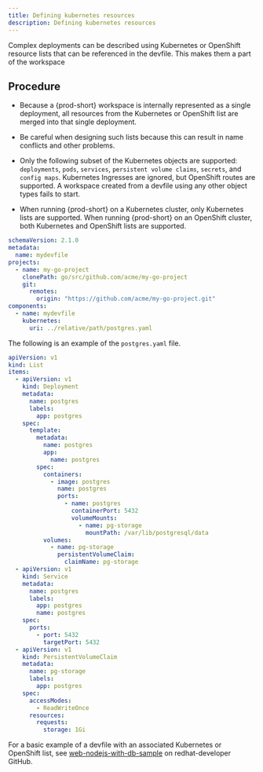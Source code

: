 ```yaml
---
title: Defining kubernetes resources
description: Defining kubernetes resources
---
```


Complex deployments can be described using Kubernetes or OpenShift
resource lists that can be referenced in the devfile. This makes them a
part of the workspace

## Procedure

- Because a {prod-short} workspace is internally represented as a single deployment, all resources from the Kubernetes or OpenShift list are merged into that single deployment.

- Be careful when designing such lists because this can result in name
    conflicts and other problems.

- Only the following subset of the Kubernetes objects are supported:
    `deployments`, `pods`, `services`, `persistent volume claims`,
    `secrets`, and `config maps`. Kubernetes Ingresses are ignored, but
    OpenShift routes are supported. A workspace created from a devfile
    using any other object types fails to start.

- When running {prod-short} on a Kubernetes cluster, only Kubernetes lists are supported. When running
    {prod-short} on an OpenShift cluster, both Kubernetes and OpenShift lists are supported.

```yaml {% filename="devfile.yaml" %}
schemaVersion: 2.1.0
metadata:
  name: mydevfile
projects:
  - name: my-go-project
    clonePath: go/src/github.com/acme/my-go-project
    git:
      remotes:
        origin: "https://github.com/acme/my-go-project.git"
components:
  - name: mydevfile
    kubernetes:
      uri: ../relative/path/postgres.yaml
```

The following is an example of the `postgres.yaml` file.

```yaml {% filename="devfile.yaml" %}
apiVersion: v1
kind: List
items:
  - apiVersion: v1
    kind: Deployment
    metadata:
      name: postgres
      labels:
        app: postgres
    spec:
      template:
        metadata:
          name: postgres
          app:
            name: postgres
        spec:
          containers:
            - image: postgres
              name: postgres
              ports:
                - name: postgres
                  containerPort: 5432
                  volumeMounts:
                    - name: pg-storage
                      mountPath: /var/lib/postgresql/data
          volumes:
            - name: pg-storage
              persistentVolumeClaim:
                claimName: pg-storage
  - apiVersion: v1
    kind: Service
    metadata:
      name: postgres
      labels:
        app: postgres
        name: postgres
    spec:
      ports:
        - port: 5432
          targetPort: 5432
  - apiVersion: v1
    kind: PersistentVolumeClaim
    metadata:
      name: pg-storage
      labels:
        app: postgres
    spec:
      accessModes:
        - ReadWriteOnce
      resources:
        requests:
          storage: 1Gi
```

For a basic example of a devfile with an associated Kubernetes or
OpenShift list, see
[web-nodejs-with-db-sample](https://github.com/redhat-developer/devfile/tree/master/samples/web-nodejs-with-db-sample)
on redhat-developer GitHub.
